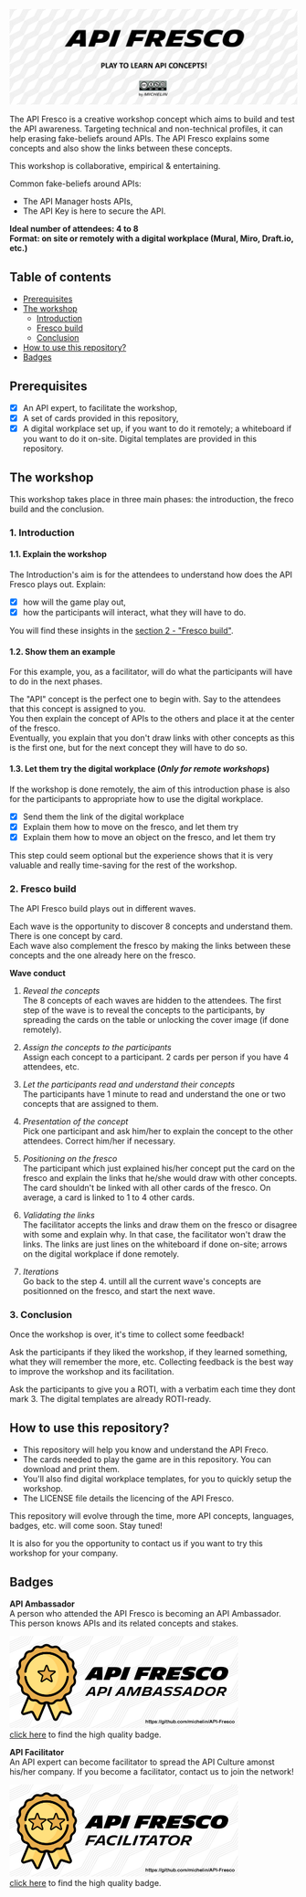 ![API Freco](img/Banner.png)

The API Fresco is a creative workshop concept which aims to build and test the API awareness. Targeting technical and non-technical profiles, it can help erasing fake-beliefs around APIs. The API Fresco explains some concepts and also show the links between these concepts.

This workshop is collaborative, empirical & entertaining.

Common fake-beliefs around APIs:
- The API Manager hosts APIs,
- The API Key is here to secure the API.

**Ideal number of attendees: 4 to 8**  
**Format: on site or remotely with a digital workplace (Mural, Miro, Draft.io, etc.)**

## Table of contents
 - [Prerequisites](https://github.com/michelin/API-Fresco#prerequisites)
 - [The workshop](https://github.com/michelin/API-Fresco#the-workshop)
   - [Introduction](https://github.com/michelin/API-Fresco#1-introduction)
   - [Fresco build](https://github.com/michelin/API-Fresco#2-fresco-build)
   - [Conclusion](https://github.com/michelin/API-Fresco#3-conclusion)
 - [How to use this repository?](https://github.com/michelin/API-Fresco#how-to-use-this-repository)
 - [Badges](https://github.com/michelin/API-Fresco#badges)

## Prerequisites
- [x] An API expert, to facilitate the workshop,
- [x] A set of cards provided in this repository,
- [x] A digital workplace set up, if you want to do it remotely; a whiteboard if you want to do it on-site. Digital templates are provided in this repository.

## The workshop
This workshop takes place in three main phases: the introduction, the freco build and the conclusion.

### 1. Introduction

#### 1.1. Explain the workshop  
The Introduction's aim is for the attendees to understand how does the API Fresco plays out. 
Explain:
- [x] how will the game play out,
- [x] how the participants will interact, what they will have to do.

You will find these insights in the [section 2 - "Fresco build"](https://github.com/michelin/API-Fresco#2-fresco-build).

#### 1.2. Show them an example
For this example, you, as a facilitator, will do what the participants will have to do in the next phases.  

The "API" concept is the perfect one to begin with. Say to the attendees that this concept is assigned to you.  
You then explain the concept of APIs to the others and place it at the center of the fresco.  
Eventually, you explain that you don't draw links with other concepts as this is the first one, but for the next concept they will have to do so.

#### 1.3. Let them try the digital workplace (*Only for remote workshops*)
If the workshop is done remotely, the aim of this introduction phase is also for the participants to appropriate how to use the digital workplace.

- [x] Send them the link of the digital workplace
- [x] Explain them how to move on the fresco, and let them try
- [X] Explain them how to move an object on the fresco, and let them try

This step could seem optional but the experience shows that it is very valuable and really time-saving for the rest of the workshop.

### 2. Fresco build
The API Fresco build plays out in different waves.  
 
Each wave is the opportunity to discover 8 concepts and understand them. There is one concept by card.  
Each wave also complement the fresco by making the links between these concepts and the one already here on the fresco.

**Wave conduct**
1. *Reveal the concepts*  
    The 8 concepts of each waves are hidden to the attendees. The first step of the wave is to reveal the concepts to the participants, by spreading the cards on the table or unlocking the cover image (if done remotely).
    
2. *Assign the concepts to the participants*  
    Assign each concept to a participant. 2 cards per person if you have 4 attendees, etc.
 
3. *Let the participants read and understand their concepts*  
    The participants have 1 minute to read and understand the one or two concepts that are assigned to them.
    
4. *Presentation of the concept*  
    Pick one participant and ask him/her to explain the concept to the other attendees. Correct him/her if necessary.

5. *Positioning on the fresco*  
    The participant which just explained his/her concept put the card on the fresco and explain the links that he/she would draw with other concepts. The card shouldn't be linked with all other cards of the fresco. On average, a card is linked to 1 to 4 other cards.

6. *Validating the links*  
    The facilitator accepts the links and draw them on the fresco or disagree with some and explain why. In that case, the facilitator won't draw the links. The links are just lines on the whiteboard if done on-site; arrows on the digital workplace if done remotely.
    
7. *Iterations*  
    Go back to the step 4. untill all the current wave's concepts are positionned on the fresco, and start the next wave.

### 3. Conclusion
Once the workshop is over, it's time to collect some feedback!  

Ask the participants if they liked the workshop, if they learned something, what they will remember the more, etc. Collecting feedback is the best way to improve the workshop and its facilitation.  

Ask the participants to give you a ROTI, with a verbatim each time they dont mark 3. The digital templates are already ROTI-ready.

## How to use this repository?

- This repository will help you know and understand the API Freco.
- The cards needed to play the game are in this repository. You can download and print them. 
- You'll also find digital workplace templates, for you to quickly setup the workshop.
- The LICENSE file details the licencing of the API Fresco.

This repository will evolve through the time, more API concepts, languages, badges, etc. will come soon. Stay tuned!

It is also for you the opportunity to contact us if you want to try this workshop for your company.

## Badges

**API Ambassador**  
A person who attended the API Fresco is becoming an API Ambassador. This person knows APIs and its related concepts and stakes.

![API Ambassador Badge](img/Sticker_Ambassador_miniature.png)  
[click here](https://github.com/michelin/API-Fresco/blob/main/img/Sticker_Ambassador.png) to find the high quality badge.


**API Facilitator**  
An API expert can become facilitator to spread the API Culture amonst his/her company. If you become a facilitator, contact us to join the network!

![API Facilitator Badge](img/Sticker_Facilitator_miniature.png)  
[click here](https://github.com/michelin/API-Fresco/blob/main/img/Sticker_Facilitator.png) to find the high quality badge.
